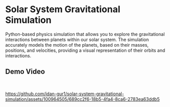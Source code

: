 # Solar System Gravitational Simulation

Python-based physics simulation that allows you to explore the gravitational interactions between planets within our solar system. The simulation accurately models the motion of the planets, based on their masses, positions, and velocities, providing a visual representation of their orbits and interactions.
<br>
## Demo Video
<br>

https://github.com/idan-gur1/solar-system-gravitational-simulation/assets/100964505/689cc2f6-18b5-4fa4-8ca6-2783ea63ddb5

